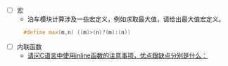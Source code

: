 - [ ] 宏
  - 泊车模块计算涉及一些宏定义，例如求取最大值，请给出最大值宏定义。
  ```C++
    #define max(m,n) ((m)>(n)?(m):(n))
  ```
- [ ] 内联函数
  - [请问C语言中使用inline函数的注意事项，优点跟缺点分别是什么：](https://github.com/xuanchengsunjin/Jim_note/blob/sandbox/note/C++/common_knowledge/nline.md)
